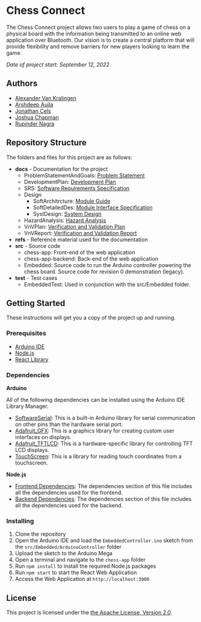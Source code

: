 # Chess Connect

The Chess Connect project allows two users to play a game of chess on a physical board with the information being transmitted to an online web application over Bluetooth. Our vision is to create a central platform that will provide flexibility and remove barriers for new players looking to learn the game.

*Date of project start: September 12, 2022*

## Authors

- [Alexander Van Kralingen](https://github.com/vankraa)
- [Arshdeep Aujla](https://github.com/aujlaa4)
- [Jonathan Cels](https://github.com/celsj)
- [Joshua Chapman](https://github.com/jtgc1)
- [Rupinder Nagra](https://github.com/RupinderN)


## Repository Structure

The folders and files for this project are as follows:

- **docs** - Documentation for the project
  - ProblemStatementAndGoals: [Problem Statement](docs/ProblemStatementAndGoals/ProblemStatement.pdf)
  - DevelopmentPlan: [Development Plan](docs/DevelopmentPlan/DevelopmentPlan.pdf)
  - SRS: [Software Requirements Specification](docs/SRS/SRS.pdf)
  - Design
    - SoftArchitrcture: [Module Guide](docs/Design/SoftArchitecture/MG.pdf)
    - SoftDetailedDes: [Module Interface Specification](docs/Design/SoftDetailedDes/MIS.pdf)
    - SystDesign: [System Design](docs/Design/SystDesign/SystDes.pdf)
  - HazardAnalysis: [Hazard Analysis](docs/HazardAnalysis/HazardAnalysis.pdf)
  - VnVPlan: [Verification and Validation Plan](docs/VnVPlan/VnVPlan.pdf)
  - VnVReport: [Verification and Validation Report](docs/VnVReport/VnVReport.pdf)
- **refs** - Reference material used for the documentation
- **src** - Source code
  - chess-app: Front-end of the web application
  - chess-app-backend: Back-end of the web application
  - Embedded: Source code to run the Arduino controller powering the chess board. Source code for revision 0 demonstration (legacy).
- **test** - Test cases
  - EmbeddedTest: Used in conjunction with the src/Embedded folder.

## Getting Started

These instructions will get you a copy of the project up and running.

### Prerequisites

- [Arduino IDE](https://www.arduino.cc/en/software)
- [Node.js](https://nodejs.org/en/download)
- [React Library](https://react.dev/)

### Dependencies

**Arduino**

All of the following dependencies can be installed using the Arduino IDE Library Manager.

- [SoftwareSerial](https://docs.arduino.cc/learn/built-in-libraries/software-serial): This is a built-in Arduino library for serial communication on other pins than the hardware serial port.
- [Adafruit_GFX](https://github.com/adafruit/Adafruit-GFX-Library): This is a graphics library for creating custom user interfaces on displays.
- [Adafruit_TFTLCD](https://github.com/adafruit/TFTLCD-Library): This is a hardware-specific library for controlling TFT LCD displays.
- [TouchScreen](https://github.com/adafruit/Adafruit_TouchScreen): This is a library for reading touch coordinates from a touchscreen.

**Node.js**

<!-- ADD WEB APP DEPENDENCIES HERE -->
- [Frontend Dependencies](https://github.com/ChessConnect/chess-connect/blob/main/src/chess-app/package.json): The dependencies section of this file includes all the dependencies used for the frontend.
- [Backend Dependencies](https://github.com/ChessConnect/chess-connect/blob/main/src/chess-app-backend/package.json): The dependencies section of this file includes all the dependencies used for the backend.

### Installing
<!-- MODIFY INSTRUCTIONS FOR RUNNING WEB APP -->

1. Clone the repository
2. Open the Arduino IDE and load the `EmbeddedController.ino` sketch from the `src/Embedded/ArduinoController` folder
3. Upload the sketch to the Arduino Mega
4. Open a terminal and navigate to the `chess-app` folder
5. Run `npm install` to install the required Node.js packages
6. Run `npm start` to start the React Web Application
7. Access the Web Application at `http://localhost:3000`


## License

This project is licensed under the [the Apache License, Version 2.0](./LICENSE).
